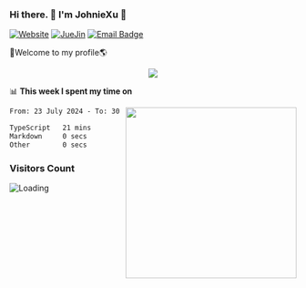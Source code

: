 ### Hi there. 👋 I'm JohnieXu :lemon:

[![Website](https://img.shields.io/badge/-Website-c14438?style=flat-square&logo=w&logoColor=white)](https://johniexu.github.io/)
[![JueJin](https://img.shields.io/badge/-JueJin-c14438?style=flat-square&logo=j&logoColor=white)](https://juejin.cn/user/2277843822444958)
[![Email Badge](https://img.shields.io/badge/-Email-c14438?style=flat-square&logo=Email&logoColor=white&link=mailto:281910378@qq.com)](mailto:281910378@qq.com)

🚀Welcome to my profile🌎

<center>
<img align='center' src="https://images.unsplash.com/photo-1690689636978-90d0f3592791?ixlib=rb-4.0.3&ixid=M3wxMjA3fDB8MHxwaG90by1wYWdlfHx8fGVufDB8fHx8fA%3D%3D&auto=format&fit=crop&w=2070&q=80">
</center>

📊 **This week I spent my time on**

<img align='right' width="300" src="https://github-readme-stats.vercel.app/api?username=JohnieXu&show_icons=true&title_color=fff&icon_color=79ff97&text_color=9f9f9f&bg_color=151515&count_private=true">

<!--START_SECTION:waka-->

```txt
From: 23 July 2024 - To: 30 July 2024

TypeScript   21 mins         ████████████████████████▒   96.78 %
Markdown     0 secs          ▒░░░░░░░░░░░░░░░░░░░░░░░░   01.90 %
Other        0 secs          ▒░░░░░░░░░░░░░░░░░░░░░░░░   01.31 %
```

<!--END_SECTION:waka-->

### Visitors Count
<img align="left" src = "https://profile-counter.glitch.me/JohnieXu/count.svg" alt ="Loading">
